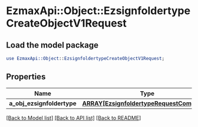 # EzmaxApi::Object::EzsignfoldertypeCreateObjectV1Request

## Load the model package
```perl
use EzmaxApi::Object::EzsignfoldertypeCreateObjectV1Request;
```

## Properties
Name | Type | Description | Notes
------------ | ------------- | ------------- | -------------
**a_obj_ezsignfoldertype** | [**ARRAY[EzsignfoldertypeRequestCompound]**](EzsignfoldertypeRequestCompound.md) |  | 

[[Back to Model list]](../README.md#documentation-for-models) [[Back to API list]](../README.md#documentation-for-api-endpoints) [[Back to README]](../README.md)


